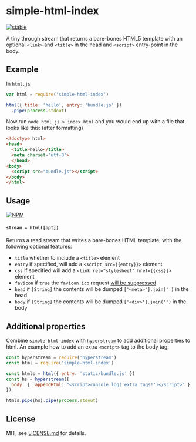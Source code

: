 # simple-html-index

[![stable](http://badges.github.io/stability-badges/dist/stable.svg)](http://github.com/badges/stability-badges)

A tiny through stream that returns a bare-bones HTML5 template with an optional
`<link>` and `<title>` in the head and `<script>` entry-point in the body.

## Example

In `html.js`

```js
var html = require('simple-html-index')

html({ title: 'hello', entry: 'bundle.js' })
  .pipe(process.stdout)
```

Now run `node html.js > index.html` and you would end up with a file that looks like this: (after formatting)

```html
<!doctype html>
<head>
  <title>hello</title>
  <meta charset="utf-8">
  </head>
<body>
  <script src="bundle.js"></script>
</body>
</html>
```

## Usage

[![NPM](https://nodei.co/npm/simple-html-index.png)](https://www.npmjs.com/package/simple-html-index)

#### `stream = html([opt])`

Returns a read stream that writes a bare-bones HTML template, with the
following optional features:

- `title` whether to include a `<title>` element
- `entry` if specified, will add a `<script src={{entry}}>` element
- `css` if specified will add a `<link rel="stylesheet" href={{css}}>` element
- `favicon` if `true` the `favicon.ico` request [will be suppressed][1]
- `head` if `[String]` the contents will be dumped `['<meta>'].join('')` in the head
- `body` if `[String]` the contents will be dumped `['<div>'].join('')` in the body

## Additional properties
Combine `simple-html-index` with
[`hyperstream`](https://github.com/substack/hyperstream) to add additional
properties to html. An example how to add an extra `<script>` tag to the body
tag:
```js
const hyperstream = require('hyperstream')
const html = require('simple-html-index')

const htmls = html({ entry: 'static/bundle.js' })
const hs = hyperstream({
  body: { _appendHtml: "<script>console.log('extra tags!')</script>" }
})

htmls.pipe(hs).pipe(process.stdout)
```

## License

MIT, see [LICENSE.md](http://github.com/mattdesl/simple-html-index/blob/master/LICENSE.md) for details.

[1]: http://stackoverflow.com/a/5568484/1541707
